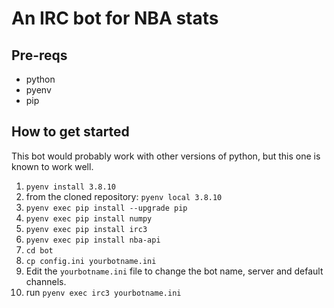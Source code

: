 # An IRC bot for NBA stats

## Pre-reqs
* python
* pyenv
* pip

## How to get started
This bot would probably work with other versions of python, but this one is known to work well.
1. `pyenv install 3.8.10`
2. from the cloned repository: `pyenv local 3.8.10`
3. `pyenv exec pip install --upgrade pip`
4. `pyenv exec pip install numpy`
5. `pyenv exec pip install irc3`
6. `pyenv exec pip install nba-api`
7. `cd bot`
8. `cp config.ini yourbotname.ini`
9. Edit the `yourbotname.ini` file to change the bot name, server and default channels.
10. run `pyenv exec irc3 yourbotname.ini`

